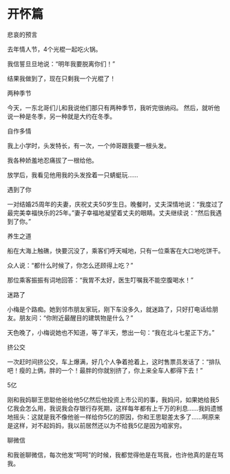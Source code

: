 # 开怀篇

悲哀的预言 

去年情人节，4个光棍一起吃火锅。 

我信誓旦旦地说：“明年我要脱离你们！” 

结果我做到了，现在只剩我一个光棍了！ 

两种季节 

今天，一东北哥们儿和我说他们那只有两种季节，我听完很纳闷。 然后，就听他说一种是冬季，另一种就是大约在冬季。 

自作多情 

我上小学时，头发特长，有一次，一个帅哥跟我要一根头发。 

我各种娇羞地忍痛拔了一根给他。 

放学后，我看见他用我的头发拴着一只蜻蜓玩…… 

遇到了你 

一对结婚25周年的夫妻，庆祝丈夫50岁生日。晚餐时，丈夫深情地说：“我度过了最完美幸福快乐的25年。”妻子幸福地凝望着丈夫的眼睛。丈夫继续说：“然后我遇到了你。” 

养生之道 

船在大海上触礁，快要沉没了，乘客们呼天喊地，只有一位乘客在大口地吃饼干。 

众人说：“都什么时候了，你怎么还顾得上吃？” 

那位乘客振振有词地回答：“我胃不太好，医生叮嘱我不能空腹喝水！” 

迷路了 

小梅是个路痴。她到邻市朋友家玩，刚下车没多久，就迷路了，只好打电话给朋友。朋友问：“你附近最醒目的建筑物是什么？” 

天色晚了，小梅说她也不知道，等了半天，憋出一句：“我在北斗七星正下方。” 

挤公交 

一次赶时间挤公交，车上爆满，好几个人争着抢着上，这时售票员发话了：“排队吧！瘦的上俩，胖的一个！最胖的你就别挤了，你上来全车人都得下去！” 

5亿 

刚和我妈聊王思聪他爸给他5亿然后他投资上市公司的事，我妈问，如果她给我5亿我会怎么用，我说我会存银行存死期，这样每年都有上千万的利息……我妈遗憾地摇头：这就是我不像他爸一样给你5亿的原因，你和王思聪差太多了……啊原来是这样，对不起妈妈，我以前居然还以为不给我5亿是因为咱家穷。 

聊微信 

和我爸聊微信，每次他发“呵呵”的时候，我都觉得他是在骂我，也许他真的是在骂我。